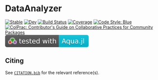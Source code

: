 # DataAnalyzer 
[![Stable](https://img.shields.io/badge/docs-stable-blue.svg)](https://lbonaldo.github.io/DataAnalyzer.jl/stable/) [![Dev](https://img.shields.io/badge/docs-dev-blue.svg)](https://lbonaldo.github.io/DataAnalyzer.jl/dev/) [![Build Status](https://github.com/lbonaldo/DataAnalyzer.jl/actions/workflows/CI.yml/badge.svg?branch=main)](https://github.com/lbonaldo/DataAnalyzer.jl/actions/workflows/CI.yml?query=branch%3Amain) [![Coverage](https://codecov.io/gh/lbonaldo/DataAnalyzer.jl/branch/main/graph/badge.svg)](https://codecov.io/gh/lbonaldo/DataAnalyzer.jl) [![Code Style: Blue](https://img.shields.io/badge/code%20style-blue-4495d1.svg)](https://github.com/invenia/BlueStyle) [![ColPrac: Contributor's Guide on Collaborative Practices for Community Packages](https://img.shields.io/badge/ColPrac-Contributor's%20Guide-blueviolet)](https://github.com/SciML/ColPrac) [![Aqua](https://raw.githubusercontent.com/JuliaTesting/Aqua.jl/master/badge.svg)](https://github.com/JuliaTesting/Aqua.jl)

## Citing

See [`CITATION.bib`](CITATION.bib) for the relevant reference(s).
